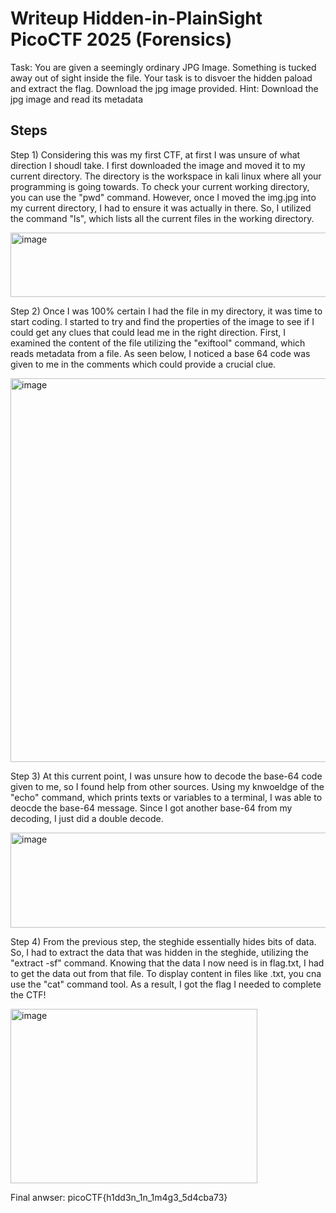#  Writeup Hidden-in-PlainSight PicoCTF 2025 (Forensics)

Task: You are given a seemingly ordinary JPG Image. Something is tucked away out of sight inside the file. Your task is to disvoer the hidden paload and extract the flag.
Download the jpg image provided.
Hint: Download the jpg image and read its metadata

## Steps
 Step 1) Considering this was my first CTF, at first I was unsure of what direction I shoudl take. I first downloaded the image and moved it to my current directory. The directory is the workspace in kali linux where all your programming is going towards. To check your current working directory, you can use the "pwd" command. However, once I moved the img.jpg into my current directory, I had to ensure it was actually in there. So, I utilized the command "ls", which lists all the current files in the working directory.

  <img width="898" height="103" alt="image" src="https://github.com/user-attachments/assets/e3cbe9dc-44d2-4043-88ba-a7b935a9eedd" />

  Step 2) Once I was 100% certain I had the file in my directory, it was time to start coding. I started to try and find the properties of the image to see if I could get any clues that could lead me in the right direction. First, I examined the content of the file utilizing the "exiftool" command, which reads metadata from a file. As seen below, I noticed a base 64 code was  given to me in the comments which could provide a crucial clue.

  <img width="824" height="614" alt="image" src="https://github.com/user-attachments/assets/8c64ca28-06b5-41bf-a8e9-310fc9968414" />

Step 3) At this current point, I was unsure how to decode the base-64 code given to me, so I found help from other sources. Using my knwoeldge of the "echo" command, which prints texts or variables to a terminal, I was able to deocde the base-64 message. Since I got another base-64 from my decoding, I just did a double decode.

   <img width="720" height="152" alt="image" src="https://github.com/user-attachments/assets/2285d59e-35ce-44a6-9d5d-8d9fb47a7d6e" />

   Step 4) From the previous step, the steghide essentially hides bits of data. So, I had to extract the data that was hidden in the steghide, utilizing the "extract -sf" command. Knowing that the data I now need is in flag.txt, I had to get the data out from that file. To display content in files like .txt, you cna use the "cat" command tool. As a result, I got the flag I needed to complete the CTF!
   
 <img width="395" height="279" alt="image" src="https://github.com/user-attachments/assets/1213407b-d905-4a04-8a9f-d8c51bb1e776" />


 Final anwser: picoCTF{h1dd3n_1n_1m4g3_5d4cba73}






